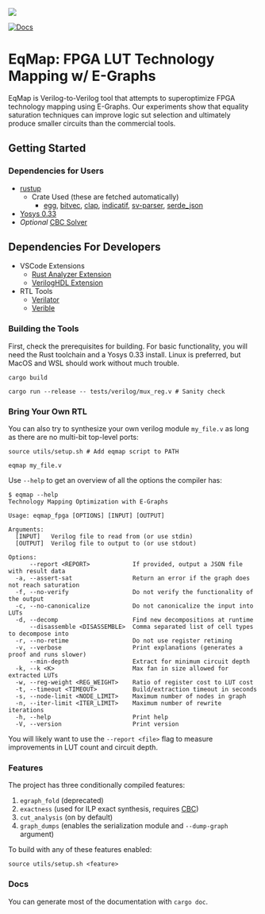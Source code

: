 ![](https://github.com/matth2k/eqmap/actions/workflows/rust.yml/badge.svg)

[![Docs](https://img.shields.io/badge/docs-github--pages-blue)](https://cornell-zhang.github.io/eqmap/)

# EqMap: FPGA LUT Technology Mapping w/ E-Graphs

EqMap is Verilog-to-Verilog tool that attempts to superoptimize FPGA technology mapping using E-Graphs. Our experiments show that equality saturation techniques can improve logic sut selection and ultimately produce smaller circuits than the commercial tools.

## Getting Started

### Dependencies for Users

- [rustup](https://rustup.rs/)
  - Crate Used (these are fetched automatically)
    - [egg](https://docs.rs/egg/latest/egg/), [bitvec](https://docs.rs/bitvec/latest/bitvec/), [clap](https://docs.rs/clap/latest/clap/), [indicatif](https://docs.rs/indicatif/latest/indicatif/), [sv-parser](https://docs.rs/sv-parser/latest/sv_parser/), [serde_json](https://docs.rs/serde_json/latest/serde_json/)
- [Yosys 0.33](https://github.com/YosysHQ/yosys)
- *Optional* [CBC Solver](https://github.com/coin-or/Cbc)

## Dependencies For Developers

- VSCode Extensions
  - [Rust Analyzer Extension](https://rust-analyzer.github.io/)
  - [VerilogHDL Extension](https://marketplace.visualstudio.com/items?itemName=mshr-h.VerilogHDL)
- RTL Tools
  - [Verilator](https://github.com/verilator/verilator)
  - [Verible](https://github.com/chipsalliance/verible)

### Building the Tools

First, check the prerequisites for building. For basic functionality, you will need the Rust toolchain and a Yosys 0.33 install. Linux is preferred, but MacOS and WSL should work without much trouble.

`cargo build`

`cargo run --release -- tests/verilog/mux_reg.v # Sanity check`

### Bring Your Own RTL

You can also try to synthesize your own verilog module `my_file.v` as long as there are no multi-bit top-level ports:

`source utils/setup.sh # Add eqmap script to PATH`

`eqmap my_file.v`

Use `--help` to get an overview of all the options the compiler has:

```
$ eqmap --help
Technology Mapping Optimization with E-Graphs

Usage: eqmap_fpga [OPTIONS] [INPUT] [OUTPUT]

Arguments:
  [INPUT]   Verilog file to read from (or use stdin)
  [OUTPUT]  Verilog file to output to (or use stdout)

Options:
      --report <REPORT>            If provided, output a JSON file with result data
  -a, --assert-sat                 Return an error if the graph does not reach saturation
  -f, --no-verify                  Do not verify the functionality of the output
  -c, --no-canonicalize            Do not canonicalize the input into LUTs
  -d, --decomp                     Find new decompositions at runtime
      --disassemble <DISASSEMBLE>  Comma separated list of cell types to decompose into
  -r, --no-retime                  Do not use register retiming
  -v, --verbose                    Print explanations (generates a proof and runs slower)
      --min-depth                  Extract for minimum circuit depth
  -k, --k <K>                      Max fan in size allowed for extracted LUTs
  -w, --reg-weight <REG_WEIGHT>    Ratio of register cost to LUT cost
  -t, --timeout <TIMEOUT>          Build/extraction timeout in seconds
  -s, --node-limit <NODE_LIMIT>    Maximum number of nodes in graph
  -n, --iter-limit <ITER_LIMIT>    Maximum number of rewrite iterations
  -h, --help                       Print help
  -V, --version                    Print version
```

You will likely want to use the `--report <file>` flag to measure improvements in LUT count and circuit depth.

### Features

The project has three conditionally compiled features:

1. `egraph_fold` (deprecated)
2. `exactness` (used for ILP exact synthesis, requires [CBC](https://github.com/coin-or/Cbc))
3. `cut_analysis` (on by default)
4. `graph_dumps` (enables the serialization module and `--dump-graph` argument)

To build with any of these features enabled:

`source utils/setup.sh <feature>`

### Docs

You can generate most of the documentation with `cargo doc`.
